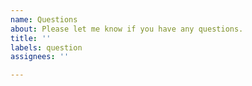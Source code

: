 ```yaml
---
name: Questions
about: Please let me know if you have any questions.
title: ''
labels: question
assignees: ''

---
```



